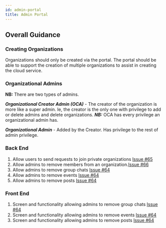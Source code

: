 ```yaml
---
id: admin-portal
title: Admin Portal
---
```


## Overall Guidance

### Creating Organizations

Organizations should only be created via the portal.
The portal should be able to support the creation of multiple organizations to assist in creating the cloud service.

### Organizational Admins

**NB:** There are two types of admins.

**_Organizational Creator Admin (OCA)_** - The creator of the organization is more like a super admin. Ie, the creator is the only one with privilege to add or delete admins and delete organizations.
**_NB:_** OCA has every privilege an organizational admin has.

**_Organizational Admin_** - Added by the Creator. Has privilege to the rest of admin privilege.

### Back End

1. Allow users to send requests to join private organizations [Issue #65](https://github.com/PalisadoesFoundation/talawa-admin/issues/65)
2. Allow admins to remove members from an organization.[Issue #66](https://github.com/PalisadoesFoundation/talawa-admin/issues/66)
3. Allow admins to remove group chats [Issue #64](https://github.com/PalisadoesFoundation/talawa-admin/issues/64)
4. Allow admins to remove events [Issue #64](https://github.com/PalisadoesFoundation/talawa-admin/issues/64)
5. Allow admins to remove posts [Issue #64](https://github.com/PalisadoesFoundation/talawa-admin/issues/64)

### Front End

1. Screen and functionality allowing admins to remove group chats [Issue #64](https://github.com/PalisadoesFoundation/talawa-admin/issues/64)
2. Screen and functionality allowing admins to remove events [Issue #64](https://github.com/PalisadoesFoundation/talawa-admin/issues/64)
3. Screen and functionality allowing admins to remove posts [Issue #64](https://github.com/PalisadoesFoundation/talawa-admin/issues/64)
